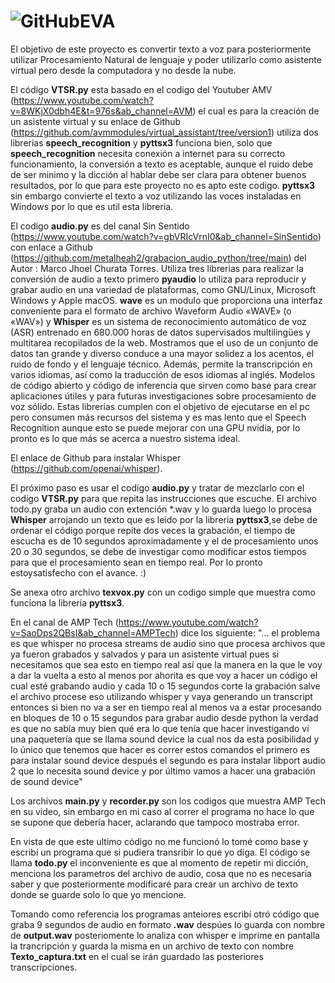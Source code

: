 # ![GitHubEVA](https://github.com/Shikory/Eva/assets/42322745/574282f3-d2a1-4e4d-9676-6e4e7c1d020a)

El objetivo de este proyecto es convertir texto a voz para posteriormente utilizar Procesamiento Natural de lenguaje y poder utilizarlo como asistente virtual pero desde la computadora y no desde la nube.

El código **VTSR.py** esta basado en el codigo del Youtuber AMV (https://www.youtube.com/watch?v=8WKjX0dbh4E&t=976s&ab_channel=AVM) el cual es para la creación de un asistente virtual y su enlace de Github (https://github.com/avmmodules/virtual_assistant/tree/version1) utiliza dos librerias **speech_recognition** y **pyttsx3** funciona bien, solo que **speech_recognition** necesita conexión a internet para su correcto funcionamiento, la conversión a texto es aceptable, aunque el ruido debe de ser minimo y la dicción al hablar debe ser clara para obtener buenos resultados, por lo que para este proyecto no es apto este codigo. **pyttsx3** sin embargo convierte el texto a voz utilizando las voces instaladas en Windows por lo que es util esta libreria.

El codigo **audio.py** es del canal Sin Sentido (https://www.youtube.com/watch?v=gbVRIcVrnI0&ab_channel=SinSentido) con enlace a Github (https://github.com/metalheah2/grabacion_audio_python/tree/main) del Autor : Marco Jhoel Churata Torres. Utiliza tres librerias para realizar la conversión de audio a texto primero **pyaudio** lo utiliza para reproducir y grabar audio en una variedad de plataformas, como GNU/Linux, Microsoft Windows y Apple macOS. **wave** es un modulo que proporciona una interfaz conveniente para el formato de archivo Waveform Audio «WAVE» (o «WAV») y **Whisper** es un sistema de reconocimiento automático de voz (ASR) entrenado en 680.000 horas de datos supervisados ​​multilingües y multitarea recopilados de la web. Mostramos que el uso de un conjunto de datos tan grande y diverso conduce a una mayor solidez a los acentos, el ruido de fondo y el lenguaje técnico. Además, permite la transcripción en varios idiomas, así como la traducción de esos idiomas al inglés. Modelos de código abierto y código de inferencia que sirven como base para crear aplicaciones útiles y para futuras investigaciones sobre procesamiento de voz sólido. Estas librerias cumplen con el objetivo de ejecutarse en el pc pero consumen más recursos del sistema y es mas lento que el Speech Recognition aunque esto se puede mejorar con una GPU nvidia, por lo pronto es lo que más se acerca a nuestro sistema ideal. 

El enlace de Github para instalar Whisper (https://github.com/openai/whisper).

El próximo paso es usar el codigo **audio.py** y tratar de mezclarlo con el codigo **VTSR.py** para que repita las instrucciones que escuche.
El archivo todo.py graba un audio con extención *.wav y lo guarda luego lo procesa **Whisper** arrojando un texto que es leido por la libreria **pyttsx3**,se debe de ordenar el código porque repite dos veces la grabación, el tiempo de escucha es de 10 segundos aproximadamente y el de procesamiento unos 20 o 30 segundos, se debe de investigar como modificar estos tiempos para que el procesamiento sean en tiempo real. Por lo pronto estoysatisfecho con el avance. :)

Se anexa otro archivo **texvox.py** con un codigo simple que muestra como funciona la libreria **pyttsx3**.

En el canal de AMP Tech (https://www.youtube.com/watch?v=SaoDps2QBsI&ab_channel=AMPTech) dice los siguiente: "... el problema es que whisper no procesa streams de audio sino que procesa archivos que ya fueron grabados y salvados y para un asistente virtual pues si necesitamos que sea esto en tiempo real así que la manera en la que le voy a dar la vuelta a esto al menos por ahorita es que voy a hacer un código el cual esté grabando audio y cada 10 o 15 segundos corte la grabación salve el archivo procese eso utilizando whisper y vaya generando un transcript entonces si bien no va a ser en tiempo real al menos va a estar procesando en bloques de 10 o 15 segundos para grabar audio desde python la verdad es que no sabía muy bien qué era lo que tenía que hacer investigando vi una paquetería que se llama sound device la cual nos da esta posibilidad y lo único que tenemos que hacer es correr estos comandos el primero es para instalar sound device después el segundo es para instalar libport audio 2 que lo necesita sound device y por último vamos a hacer una grabación de sound device"

Los archivos **main.py** y **recorder.py** son los codigos que muestra AMP Tech en su video, sin embargo en mi caso al correr el programa no hace lo que se supone que debería hacer, aclarando que tampoco mostraba error.

En vista de que este ultimo código no me funcionó lo tomé como base y escribí un programa que si pudiera transribir lo que yo diga. El código se llama **todo.py** el inconveniente es que al momento de repetir mi dicción, menciona los parametros del archivo de audio, cosa que no es necesaria saber y que posteriormente modificaré para crear un archivo de texto donde se guarde solo lo que yo mencione.

Tomando como referencia los programas anteiores escribí otró código que graba 9 segundos de audio en formato **.wav** despúes lo guarda con nombre de **output.wav** posteriomente lo analiza con whisper e imprime en pantalla la trancripción y guarda la misma en un archivo de texto con nombre **Texto_captura.txt** en el cual se irán guardado las posteriores transcripciones.

